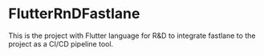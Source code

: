 # FlutterRnDFastlane
This is the project with Flutter language for R&amp;D to integrate fastlane to the project as a CI/CD pipeline tool.
